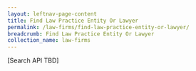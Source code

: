 ```yaml
---
layout: leftnav-page-content
title: Find Law Practice Entity Or Lawyer
permalink: /law-firms/find-law-practice-entity-or-lawyer/
breadcrumb: Find Law Practice Entity Or Lawyer
collection_name: law-firms
---
```


[Search API TBD]